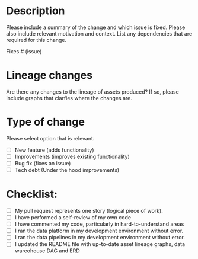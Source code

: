 # Description

Please include a summary of the change and which issue is fixed. Please also include relevant motivation and context. List any dependencies that are required for this change.

Fixes # (issue)

# Lineage changes

Are there any changes to the lineage of assets produced? If so, please include graphs that clarfies where the changes are.

# Type of change

Please select option that is relevant.

- [ ] New feature (adds functionality)
- [ ] Improvements (improves existing functionality)
- [ ] Bug fix (fixes an issue)
- [ ] Tech debt (Under the hood improvements)

# Checklist:

- [ ] My pull request represents one story (logical piece of work).
- [ ] I have performed a self-review of my own code
- [ ] I have commented my code, particularly in hard-to-understand areas
- [ ] I ran the data platform in my development environment without error.
- [ ] I ran the data pipelines in my development environment without error.
- [ ] I updated the README file with up-to-date asset lineage graphs, data wareohouse DAG and ERD